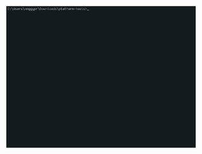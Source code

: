 <picture>
    <img alt="README Terminal Gif" src="output.gif">
</picture>
<!--
**xnggypr/xnggypr** is a ✨ _special_ ✨ repository because its `README.md` (this file) appears on your GitHub profile.
-->
